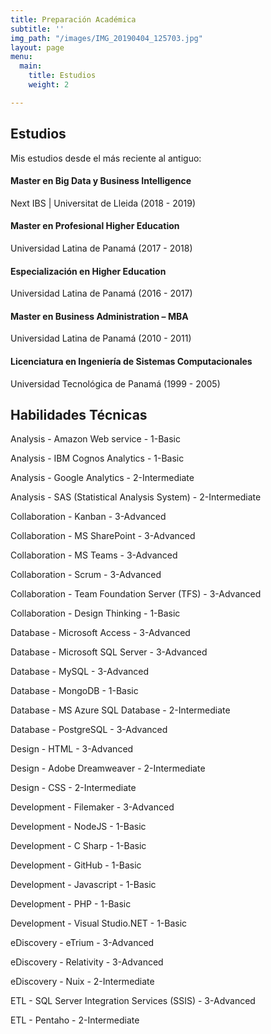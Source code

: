 ```yaml
---
title: Preparación Académica
subtitle: ''
img_path: "/images/IMG_20190404_125703.jpg"
layout: page
menu:
  main:
    title: Estudios
    weight: 2

---
```

## Estudios

Mis estudios desde el más reciente al antiguo:

#### Master en Big Data y Business Intelligence

Next IBS | Universitat de Lleida (2018 - 2019)

#### Master en Profesional Higher Education

Universidad Latina de Panamá (2017 - 2018)

#### Especialización en Higher Education

Universidad Latina de Panamá (2016 - 2017)

#### Master en Business Administration – MBA

Universidad Latina de Panamá (2010 - 2011)

#### Licenciatura en Ingeniería de Sistemas Computacionales

Universidad Tecnológica de Panamá (1999 - 2005)

## Habilidades Técnicas

Analysis - Amazon Web service - 1-Basic

Analysis - IBM Cognos Analytics - 1-Basic

Analysis - Google Analytics - 2-Intermediate

Analysis - SAS (Statistical Analysis System) - 2-Intermediate

Collaboration - Kanban - 3-Advanced

Collaboration - MS SharePoint - 3-Advanced

Collaboration - MS Teams - 3-Advanced

Collaboration - Scrum - 3-Advanced

Collaboration - Team Foundation Server (TFS) - 3-Advanced

Collaboration - Design Thinking - 1-Basic

Database - Microsoft Access - 3-Advanced

Database - Microsoft SQL Server - 3-Advanced

Database - MySQL - 3-Advanced

Database - MongoDB - 1-Basic

Database - MS Azure SQL Database - 2-Intermediate

Database - PostgreSQL - 3-Advanced

Design - HTML - 3-Advanced

Design - Adobe Dreamweaver - 2-Intermediate

Design - CSS - 2-Intermediate

Development - Filemaker - 3-Advanced

Development - NodeJS - 1-Basic

Development - C Sharp - 1-Basic

Development - GitHub - 1-Basic

Development - Javascript - 1-Basic

Development - PHP - 1-Basic

Development - Visual Studio.NET - 1-Basic

eDiscovery - eTrium - 3-Advanced

eDiscovery - Relativity - 3-Advanced

eDiscovery - Nuix - 2-Intermediate

ETL - SQL Server Integration Services (SSIS) - 3-Advanced

ETL - Pentaho - 2-Intermediate